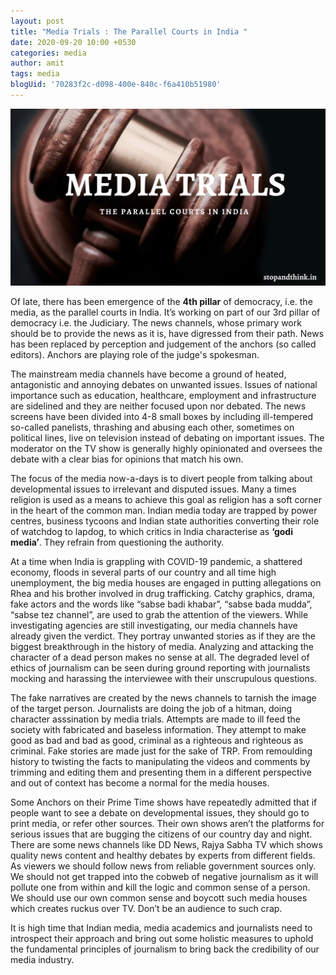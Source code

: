```yaml
---
layout: post
title: "Media Trials : The Parallel Courts in India "
date: 2020-09-20 10:00 +0530
categories: media
author: amit
tags: media
blogUid: '70283f2c-d098-400e-840c-f6a410b51980'
---
```

![Parallel Courts](/assets/images/media-trials.jpg)

Of late, there has been emergence of the **4th pillar** of democracy, i.e. the media, as the parallel courts in India. It’s working on part of our 3rd pillar of democracy i.e. the Judiciary.  The news channels, whose primary work should be to provide the news as it is, have digressed from their path. News has been replaced by perception and judgement of the anchors (so called editors). Anchors are playing role of the judge's spokesman. 

The mainstream media channels have become a ground of heated, antagonistic and annoying debates on unwanted issues. Issues of national importance such as education, healthcare, employment and infrastructure are sidelined and they are neither focused upon nor debated. The news screens have been divided into 4-8 small boxes by including ill-tempered so-called panelists, thrashing and abusing each other, sometimes on political lines, live on television instead of debating on important issues. The moderator on the TV show is generally highly opinionated and oversees the debate with a clear bias for opinions that match his own. 

The focus of the media now-a-days is to divert people from talking about developmental issues to irrelevant and disputed issues. Many a times religion is used as a means to achieve this goal as religion has a soft corner in the heart of the common man. Indian media today are trapped by power centres, business tycoons and Indian state authorities converting their role of watchdog to lapdog, to which critics in India characterise as **‘godi media’**. They refrain from questioning the authority. 

At a time when India is grappling with COVID-19 pandemic, a shattered economy, floods in several parts of our country and all time high unemployment, the big media houses are engaged in  putting allegations on Rhea and his brother involved in drug trafficking. Catchy graphics, drama, fake actors and the words like “sabse badi khabar”, “sabse bada mudda”, “sabse tez channel”, are used to grab the attention of the viewers. While investigating agencies are still investigating, our media channels have already given the verdict. They portray unwanted stories as if they are the biggest breakthrough in the history of media. Analyzing and attacking the character of a dead person makes no sense at all. The degraded level of ethics of journalism can be seen during ground reporting with journalists mocking and harassing the interviewee with their unscrupulous questions. 

The fake narratives are created by the news channels to tarnish the image of the target person. Journalists are doing the job of a hitman, doing character asssination by media trials. Attempts are made to ill feed the society with fabricated and baseless information. They attempt to make good as bad and bad as good, criminal as a righteous and righteous as criminal. Fake stories are made just for the sake of TRP. From remoulding history to twisting the facts to manipulating the videos and comments by trimming and editing them and presenting them in a different perspective and out of context has become a normal for the media houses.  

Some Anchors on their Prime Time shows have repeatedly admitted that if people want to see a debate on developmental issues, they should go to print media, or refer other sources. Their own shows aren’t the platforms for serious issues that are bugging the citizens of our country day and night. There are some news channels like DD News, Rajya Sabha TV which shows quality news content and healthy debates by experts from different fields. As viewers we should follow news from reliable government sources only. We should not get trapped into the cobweb of negative journalism as it will pollute one from within and kill the logic and common sense of a person. We should use our own common sense and boycott such media houses which creates ruckus over TV. Don’t be an audience to such crap. 

It is high time that Indian media, media academics and journalists need to introspect their approach and bring out some holistic measures to uphold the fundamental principles of journalism to bring back the credibility of our media industry. 




